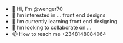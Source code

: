 - 👋 Hi, I’m @wenger70
- 👀 I’m interested in ... front end designs
- 🌱 I’m currently learning front end designing
- 💞️ I’m looking to collaborate on ...
- 📫 How to reach me +2348148084064

<!---
wenger70/wenger70 is a ✨ special ✨ repository because its `README.md` (this file) appears on your GitHub profile.
You can click the Preview link to take a look at your changes.
--->
